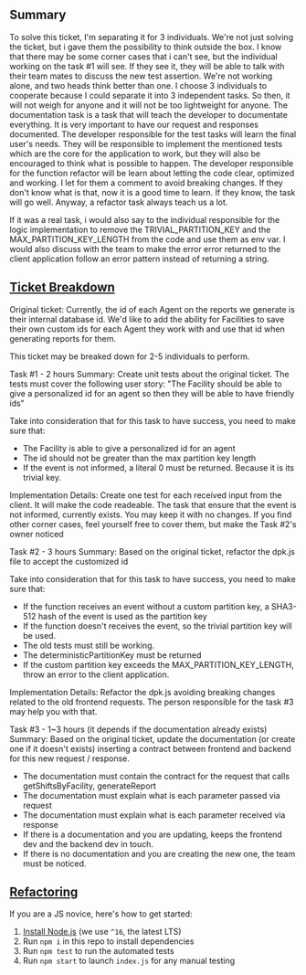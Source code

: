 ## Summary

To solve this ticket, I'm separating it for 3 individuals. We're not just solving the ticket, but i gave them the possibility to think outside the box. I know that there may be some corner cases that i can't see, but the individual working on the task #1 will see. If they see it, they will be able to talk with their team mates to discuss the new test assertion. We're not working alone, and two heads think better than one.
I choose 3 individuals to cooperate because I could separate it into 3 independent tasks. So then, it will not weigh for anyone and it will not be too lightweight for anyone.
The documentation task is a task that will teach the developer to documentate everything. It is very important to have our request and responses documented.
The developer responsible for the test tasks will learn the final user's needs. They will be responsible to implement the mentioned tests which are the core for the application to work, but they will also be encouraged to think what is possible to happen.
The developer responsible for the function refactor will be learn about letting the code clear, optimized and working. I let for them a comment to avoid breaking changes. If they don't know what is that, now it is a good time to learn. If they know, the task will go well. Anyway, a refactor task always teach us a lot.

If it was a real task, i would also say to the individual responsible for the logic implementation to remove the TRIVIAL_PARTITION_KEY and the MAX_PARTITION_KEY_LENGTH from the code and use them as env var.
I would also discuss with the team to make the error error returned to the client application follow an error pattern instead of returning a string.

## [Ticket Breakdown](Ticket_Breakdown.md)

Original ticket: Currently, the id of each Agent on the reports we generate is their internal database id. We'd like to add the ability for Facilities to save their own custom ids for each Agent they work with and use that id when generating reports for them.

This ticket may be breaked down for 2-5 individuals to perform.

Task #1 - 2 hours
Summary: Create unit tests about the original ticket. The tests must cover the following user story:
"The Facility should be able to give a personalized id for an agent so then they will be able to have friendly ids"

Take into consideration that for this task to have success, you need to make sure that:

- The Facility is able to give a personalized id for an agent
- The id should not be greater than the max partition key length
- If the event is not informed, a literal 0 must be returned. Because it is its trivial key.

Implementation Details:
Create one test for each received input from the client. It will make the code readeable.
The task that ensure that the event is not informed, currently exists. You may keep it with no changes.
If you find other corner cases, feel yourself free to cover them, but make the Task #2's owner noticed

Task #2 - 3 hours
Summary: Based on the original ticket, refactor the dpk.js file to accept the customized id

Take into consideration that for this task to have success, you need to make sure that:

- If the function receives an event without a custom partition key, a SHA3-512 hash of the event is used as the partition key
- If the function doesn't receives the event, so the trivial partition key will be used.
- The old tests must still be working.
- The deterministicPartitionKey must be returned
- If the custom partition key exceeds the MAX_PARTITION_KEY_LENGTH, throw an error to the client application.

Implementation Details:
Refactor the dpk.js avoiding breaking changes related to the old frontend requests. The person responsible for the task #3 may help you with that.

Task #3 - 1~3 hours (it depends if the documentation already exists)
Summary: Based on the original ticket, update the documentation (or create one if it doesn't exists) inserting a contract between frontend and backend for this new request / response.

- The documentation must contain the contract for the request that calls getShiftsByFacility, generateReport
- The documentation must explain what is each parameter passed via request
- The documentation must explain what is each parameter received via response
- If there is a documentation and you are updating, keeps the frontend dev and the backend dev in touch.
- If there is no documentation and you are creating the new one, the team must be noticed.

## [Refactoring](Refactoring.md)

If you are a JS novice, here's how to get started:

1. [Install Node.js](https://nodejs.org/en/download/) (we use `^16`, the latest LTS)
2. Run `npm i` in this repo to install dependencies
3. Run `npm test` to run the automated tests
4. Run `npm start` to launch `index.js` for any manual testing
